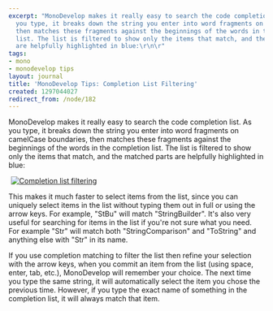 ```yaml
---
excerpt: "MonoDevelop makes it really easy to search the code completion list. As
  you type, it breaks down the string you enter into word fragments on camelCase boundaries,
  then matches these fragments against the beginnings of the words in the completion
  list. The list is filtered to show only the items that match, and the matched parts
  are helpfully highlighted in blue:\r\n\r"
tags:
- mono
- monodevelop tips
layout: journal
title: 'MonoDevelop Tips: Completion List Filtering'
created: 1297044027
redirect_from: /node/182
---
```

MonoDevelop makes it really easy to search the code completion list. As you type, it breaks down the string you enter into word fragments on camelCase boundaries, then matches these fragments against the beginnings of the words in the completion list. The list is filtered to show only the items that match, and the matched parts are helpfully highlighted in blue:

<a href="http://mjhutchinson.com/files/images/md-tips/completion-matching.png" rel="lightbox[md_tips_import_type]" title="Completion list filtering"><img src="http://mjhutchinson.com/files/images/md-tips/completion-matching.png" alt="Completion list filtering" style="max-width:98%; display:block;margin-left:auto;margin-right:auto;" /></a>

This makes it much faster to select items from the list, since you can uniquely select items in the list without typing them out in full or using the arrow keys. For example, "StBu" will match "StringBuilder". It's also very useful for searching for items in the list if you're not sure what you need. For example "Str" will match both "StringComparison" and "ToString" and anything else with "Str" in its name.

If you use completion matching to filter the list then refine your selection with the arrow keys, when you commit an item from the list (using space, enter, tab, etc.), MonoDevelop will remember your choice. The next time you type the same string, it will automatically select the item you chose the previous time. However, if you type the exact name of something in the completion list, it will always match that item.
